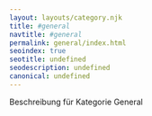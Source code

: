 ```yaml
--- 
layout: layouts/category.njk
title: #general
navtitle: #general
permalink: general/index.html
seoindex: true
seotitle: undefined
seodescription: undefined
canonical: undefined
--- 
```

Beschreibung für Kategorie General